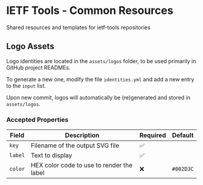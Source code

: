 # IETF Tools - Common Resources
Shared resources and templates for ietf-tools repositories

## Logo Assets

Logo identities are located in the `assets/logos` folder, to be used primarily in GitHub project READMEs.

To generate a new one, modify the file `identities.yml` and add a new entry to the `input` list.

Upon new commit, logos will automatically be (re)generated and stored in `assets/logos`.

### Accepted Properties

| Field   | Description                               | Required                   | Default   |
|---------|-------------------------------------------|----------------------------|-----------|
| `key`   | Filename of the output SVG file           | :white_check_mark:         |           |
| `label` | Text to display                           | :white_check_mark:         |           |
| `color` | HEX color code to use to render the label | :x:                        | `#002D3C` |